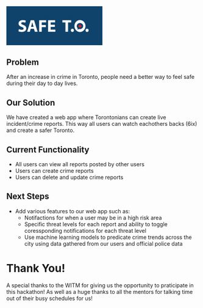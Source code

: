 <img src="https://raw.githubusercontent.com/Daniel-Persaud/WITM-Hackathon/main/safe_to/safeto/static/logo.png" width="50%" height="50%">

## Problem
After an increase in crime in Toronto, people need a better way to feel safe during their day to day lives.

## Our Solution
We have created a web app where Torontonians can create live incident/crime reports. This way all users can watch eachothers backs (6ix) and create a safer Toronto.

## Current Functionality
- All users can view all reports posted by other users
- Users can create crime reports
- Users can delete and update crime reports

## Next Steps
- Add various features to our web app such as:
    - Notifactions for when a user may be in a high risk area
    - Specific threat levels for each report and ability to toggle coressponding notifications for each threat level
    - Use machine learning models to predicate crime trends across the city using data gathered from our users and official police data

# Thank You!
A special thanks to the WITM for giving us the opportunity to praticipate in this hackathon! As well as a huge thanks to all the mentors for talking time out of their busy schedules for us!
